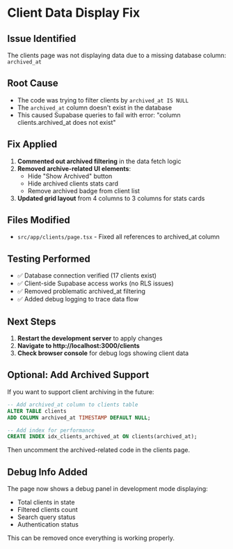 # Client Data Display Fix

## Issue Identified
The clients page was not displaying data due to a missing database column: `archived_at`

## Root Cause
- The code was trying to filter clients by `archived_at IS NULL`
- The `archived_at` column doesn't exist in the database
- This caused Supabase queries to fail with error: "column clients.archived_at does not exist"

## Fix Applied
1. **Commented out archived filtering** in the data fetch logic
2. **Removed archive-related UI elements**:
   - Hide "Show Archived" button
   - Hide archived clients stats card
   - Remove archived badge from client list
3. **Updated grid layout** from 4 columns to 3 columns for stats cards

## Files Modified
- `src/app/clients/page.tsx` - Fixed all references to archived_at column

## Testing Performed
- ✅ Database connection verified (17 clients exist)
- ✅ Client-side Supabase access works (no RLS issues)
- ✅ Removed problematic archived_at filtering
- ✅ Added debug logging to trace data flow

## Next Steps
1. **Restart the development server** to apply changes
2. **Navigate to http://localhost:3000/clients**
3. **Check browser console** for debug logs showing client data

## Optional: Add Archived Support
If you want to support client archiving in the future:

```sql
-- Add archived_at column to clients table
ALTER TABLE clients 
ADD COLUMN archived_at TIMESTAMP DEFAULT NULL;

-- Add index for performance
CREATE INDEX idx_clients_archived_at ON clients(archived_at);
```

Then uncomment the archived-related code in the clients page.

## Debug Info Added
The page now shows a debug panel in development mode displaying:
- Total clients in state
- Filtered clients count
- Search query status
- Authentication status

This can be removed once everything is working properly.